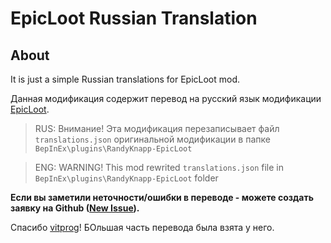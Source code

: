 # EpicLoot Russian Translation

## About
It is just a simple Russian translations for EpicLoot mod.

Данная модификация содержит перевод на русский язык модификации [EpicLoot](https://valheim.thunderstore.io/package/RandyKnapp/EpicLoot/).

> RUS: Внимание! Эта модификация перезаписывает файл `translations.json` оригинальной модификации в папке `BepInEx\plugins\RandyKnapp-EpicLoot`

> ENG: WARNING! This mod rewrited `translations.json` file in `BepInEx\plugins\RandyKnapp-EpicLoot` folder

**Если вы заметили неточности/ошибки в переводе - можете создать заявку на Github ([New Issue](https://github.com/gigvwvtt/EpicLootRussian/issues/new)).**

Спасибо [vitprog](https://valheim.thunderstore.io/package/vitprog/)! БОльшая часть перевода была взята у него.
